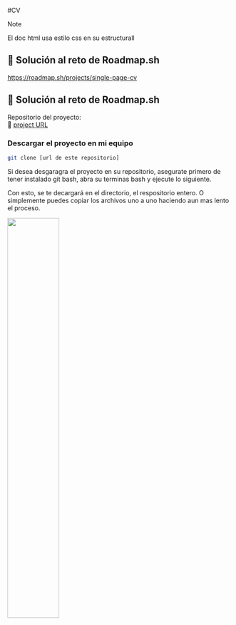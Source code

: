 #CV
> [!NOTE]
> El doc html usa estilo css en su estructurall

## 📌 Solución al reto de Roadmap.sh
https://roadmap.sh/projects/single-page-cv

## 📌 Solución al reto de Roadmap.sh

Repositorio del proyecto:  
🔗 [project URL](https://github.com/raulmoto/roadmap.sh-solutions)





### Descargar el proyecto en mi equipo
```bash
git clone [url de este repositorio]
```
<p>
	Si desea desgaragra el proyecto en su repositorio, asegurate primero de tener instalado git bash, abra su terminas bash y ejecute
	lo siguiente.
</p>

<p>
	Con esto, se te decargará en el directorio, el respositorio entero. O simplemente puedes copiar los archivos uno a uno haciendo 
	aun  mas lento el proceso.
</p>
</p>
<p align="left">
  <a href='[index.html](https://raulmoto.github.io/roadmap.sh-solutions/)'>
    <img width="48%" src="./cv.png" />
  </a>
</p>
